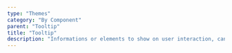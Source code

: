 ```yaml
---
type: "Themes"
category: "By Component"
parent: "Tooltip"
title: "Tooltip"
description: "Informations or elements to show on user interaction, can contain simple text and more complex graphics."
---
```

